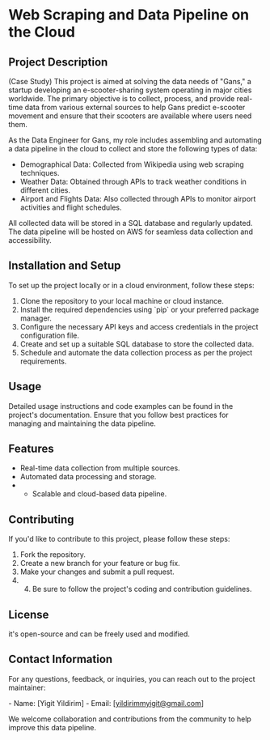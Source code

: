 # Web Scraping and Data Pipeline on the Cloud

## Project Description 
(Case Study)
This project is aimed at solving the data needs of \"Gans,\" a startup developing an e-scooter-sharing
system operating in major cities worldwide. The primary objective is to
collect, process, and provide real-time data from various external
sources to help Gans predict e-scooter movement and ensure that their
scooters are available where users need them.

As the Data Engineer for Gans, my role includes assembling and
automating a data pipeline in the cloud to collect and store the
following types of data:

- Demographical Data\: Collected from Wikipedia using web
scraping techniques. 
- Weather Data\: Obtained through APIs to
track weather conditions in different cities.
 - Airport and Flights Data\: Also collected through APIs to monitor airport activities and
flight schedules.

All collected data will be stored in a SQL database and regularly
updated. The data pipeline will be hosted on AWS for seamless data
collection and accessibility.

## Installation and Setup

To set up the project locally or in a cloud environment, follow these
steps:

1. Clone the repository to your local machine or cloud instance. 
2. Install the required dependencies using \`pip\` or your preferred
package manager. 
3. Configure the necessary API keys and access credentials in the project configuration file. 
4. Create and set up a suitable SQL database to store the collected data. 
5. Schedule and automate the data collection process as per the project requirements.

## Usage

Detailed usage instructions and code examples can be found in the
project\'s documentation. Ensure that you follow best practices for
managing and maintaining the data pipeline.

## Features

- Real-time data collection from multiple sources. 
- Automated data processing and storage.
- - Scalable and cloud-based data pipeline.

## Contributing

If you\'d like to contribute to this project, please follow these steps:

1. Fork the repository. 
2. Create a new branch for your feature or bug fix.
3. Make your changes and submit a pull request.
4. 4. Be sure to follow the project\'s coding and contribution guidelines.

## License

it\'s open-source and can be freely used and modified.

## Contact Information

For any questions, feedback, or inquiries, you can reach out to the project maintainer:

\- Name: \[Yigit Yildirim\] - Email: \[yildirimmyigit@gmail.com\]

We welcome collaboration and contributions from the community to help
improve this data pipeline.
